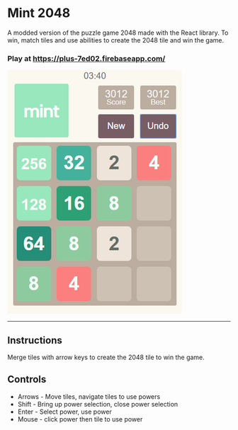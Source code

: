 # Mint 2048

A modded version of the puzzle game 2048 made with the React library. To win, match tiles and use abilities to create the 2048 tile and win the game.

### Play at https://plus-7ed02.firebaseapp.com/
 

![](pics/2048mint-sample.PNG)

***
## Instructions

Merge tiles with arrow keys to create the 2048 tile to win the game. 

## Controls
- Arrows - Move tiles, navigate tiles to use powers
- Shift - Bring up power selection, close power selection
- Enter - Select power, use power 
- Mouse - click power then tile to use power
